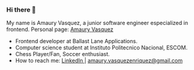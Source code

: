 ### Hi there 👋
My name is Amaury Vasquez, a junior software engineer especialized in frontend.
Personal page: 
<a href="https://amauryvasquez.com/" target="_blank">
    Amaury Vasquez 
<a/> <br/>
- Frontend developer at Ballast Lane Applications. <br/>
- Computer science student at Instituto Politecnico Nacional, ESCOM.
- Chess Player/Fan, Soccer enthusiast. <br/>
- How to reach me: <a href="https://www.linkedin.com/in/amaury-vasquez-dev/" target="_blank">  LinkedIn </a> | amaury.vasquezenriquez@gmail.com <br/> <br/> <br/>

